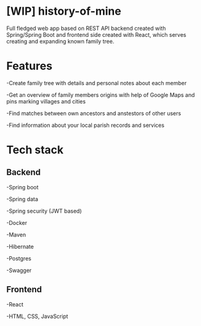 # [WIP] history-of-mine

Full fledged web app based on REST API backend created with Spring/Spring Boot and frontend side created with React, which serves creating and expanding known family tree. 


# Features

-Create family tree with details and personal notes about each member

-Get an overview of family members origins with help of Google Maps and pins marking villages and cities

-Find matches between own ancestors and anstestors of other users

-Find information about your local parish records and services 


# Tech stack
## Backend

-Spring boot

-Spring data

-Spring security (JWT based)

-Docker

-Maven

-Hibernate

-Postgres

-Swagger

## Frontend

-React

-HTML, CSS,  JavaScript
